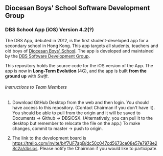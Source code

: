 ## Diocesan Boys' School Software Development Group
### DBS School App (iOS) Version 4.2(?)

The DBS App, debuted in 2012, is the first student-developed app for a secondary school in Hong Kong. This app targets all students, teachers and old boys of [Diocesan Boys' School](http://www.dbs.edu.hk). The app is developed and maintained by the [DBS Software Development Group](http://cl.dbs.edu.hk).

This repository holds the source code for the iOS version of the App. The app is now in **Long-Term Evolution** (4G), and the app is built **from the ground up** with *Swift*.

###### Instructions to Team Members
1) Download GitHub Desktop from the web and then login. You should have access to this repository. (Contact Chairman if you don't have it). You should be able to pull from the origin and it will be saved to Documents -> Github -> DBSiOSX. (Alternatively, you can pull it to the desktop but remember to relocate the file on the app.) To make changes, commit to master -> push to origin.

2) The link to the development board is https://trello.com/invite/b/f7UF7apB/dc50c047cd5673ce08e57e7978e28c2a/dbsios. Please notify the Chairman if you would like to participate.
